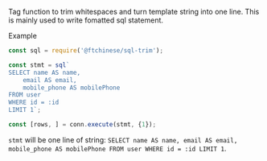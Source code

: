 Tag function to trim whitespaces and turn template string into one line. This is mainly used to write fomatted sql statement.

Example
```js
const sql = require('@ftchinese/sql-trim');

const stmt = sql`
SELECT name AS name,
    email AS email,
    mobile_phone AS mobilePhone
FROM user
WHERE id = :id
LIMIT 1`;

const [rows, ] = conn.execute(stmt, {1});
```
`stmt` will be one line of string: `SELECT name AS name, email AS email, mobile_phone AS mobilePhone FROM user WHERE id = :id LIMIT 1`.
